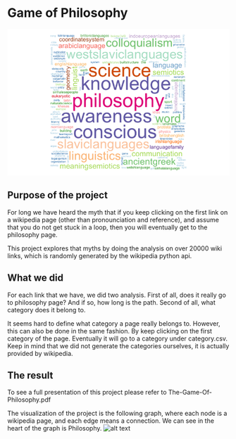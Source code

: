 # Game of Philosophy
![alt text](https://github.com/txstc55/wiki_philosophy/blob/master/Frequency.png)

## Purpose of the project
For long we have heard the myth that if you keep clicking on the first link on a wikipedia page (other than pronounciation and reference), and assume that you do not get stuck in a loop, then you will eventually get to the philosophy page.

This project explores that myths by doing the analysis on over 20000 wiki links, which is randomly generated by the wikipedia python api.

## What we did
For each link that we have, we did two analysis. First of all, does it really go to philosophy page? And if so, how long is the path. Second of all, what category does it belong to.

It seems hard to define what category a page really belongs to. However, this can also be done in the same fashion. By keep clicking on the first category of the page. Eventually it will go to a category under category.csv. Keep in mind that we did not generate the categories ourselves, it is actually provided by wikipedia.

## The result
To see a full presentation of this project please refer to The-Game-Of-Philosophy.pdf

The visualization of the project is the following graph, where each node is a wikipedia page, and each edge means a connection. We can see in the heart of the graph is Philosophy.
![alt text](https://github.com/txstc55/wiki_philosophy/blob/master/path.png)
